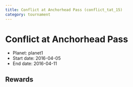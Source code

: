 ```yaml
---
title: Conflict at Anchorhead Pass (conflict_tat_15)
category: tournament
---
```

# Conflict at Anchorhead Pass

  * Planet: planet1
  * Start date: 2016-04-05
  * End date: 2016-04-11

## Rewards

